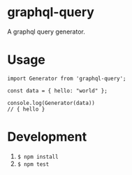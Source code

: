 # graphql-query

A graphql query generator.

# Usage

```
import Generator from 'graphql-query';

const data = { hello: "world" };

console.log(Generator(data))
// { hello }
```

# Development

1. `$ npm install`
2. `$ npm test`
